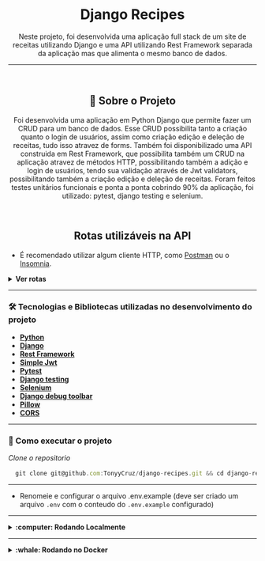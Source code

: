 <h1 align="center">Django Recipes</h1>
<p align="center">Neste projeto, foi desenvolvida uma aplicação full stack de um site de receitas utilizando Django
  e uma API utilizando Rest Framework separada da aplicação mas que alimenta o mesmo banco de dados.</p>

---

<br>

<h2 align="center">📃 Sobre o Projeto</h2>

<p align="center">Foi desenvolvida uma aplicação em Python Django que permite fazer um CRUD para um banco de dados. Esse CRUD possibilita
  tanto a criação quanto o login de usuários, assim como criação edição e deleção de receitas, tudo isso atravez de forms.
  Também foi disponibilizado uma API construida em Rest Framework, que possibilita também um CRUD na aplicação atravez de métodos HTTP, 
  possibilitando também a adição e login de usuários, tendo sua validação através de Jwt validators, possibilitando também a criação edição
  e deleção de receitas.
  Foram feitos testes unitários funcionais e ponta a ponta cobrindo 90% da aplicação, foi utilizado: pytest, django testing e selenium.
</p>

<br>

<h2 align="center">Rotas utilizáveis na API</h2>

- É recomendado utilizar algum cliente HTTP, como [Postman](https://www.postman.com/) ou o [Insomnia](https://insomnia.rest/download).

<details>
  <summary><strong>Ver rotas</strong></summary><br />

  <details>
    <summary>POST</summary>
  
  - POST `http://localhost:8000/authors/api/v2/` para cadastrar novo usuario. Utilize um body nesse formato:
    
    ```jsx
      {
      	"first_name": "SeuNome",
      	"last_name": "SeuSobrenome",
      	"username": "SeuUsername",
      	"password": "SeuPassword1.",
      	"email": "algo2@email.com"
      }
    ```

  ---
    
  - POST `http://localhost:8000/recipes/api/token/` para fazer login e receber um token. Utilize um body nesse formato:
    
    ```jsx
      {
      	"username": "SeuUsername",
      	"password": "SeuPassword1.",
      }
    ```
      
  ---

- POST `http://localhost:8000/recipes/api/token/refresh/` para atualizar o token. Utilize um body nesse formato:
  
  ```jsx
    {
	    "refresh": "<O "refresh" token que foi recebido ao fazer login>"
    }
  ```
    
---

- POST `http://localhost:8000/recipes/api/token/verify/` para validar o token. Utilize um body nesse formato:
  
  ```jsx
    {
	    "token": "<O "access" token que foi recebido ao fazer login>"
    }
  ```
    
---
  
- POST `http://localhost:8000/recipes/api/v2/` para criar uma nova receita. Utilize um body nesse formato:
  <br>
  Para essa ação, o usuário deve enviar o "access" token no Header da requisição.
  `Authorization`  `Bearer <access token>`

  ```jsx
    {
    	"title": "Minha receita",
    	"description": "Uma receita deliciosa",
    	"preparation_time":10,
    	"preparation_time_unit": "minute",
    	"servings": 10,
    	"servings_unit": "portion",
    	"preparation_steps": "Descrição dos passos necessários para a criação bem sucedida da receita."
    }
  ```
    ps: Para enviar a imagem, os mesmos dados devem ser enviados por multipart form com a inclusão do campo "cover".
  	<details>
  		<img src="public/multipart_form.png">
	</details>

  </details>

  ---

  <details>
    <summary>GET</summary>

  - GET `http://localhost:8000/authors/api/v2/<id>` exibe os dados do próprioe só o mesmo pode acessar.
	  <br>
	  Para essa ação, o usuário deve enviar o "access" token no Header da requisição.
	  `Authorization`  `Bearer <access token>`
	
	---
	
  - GET `http://localhost:8000/authors/api/v2/me` exibe os dados do usuário autenticado.
    <br>
    Para essa ação, o usuário deve enviar o "access" token no Header da requisição.
  `Authorization`  `Bearer <access token>`
	
  ---
	  
  - GET `http://localhost:8000/authors/api/v2/` exibe todas as receitas publicadas.
	  
  ---
  
  - GET `http://localhost:8000/authors/api/v2/<id>` uma receita publicada de acordo com o id.
	  
  ---
	  
  - GET `http://localhost:8000/authors/api/v2/?category_id=<id>` busca receitas publicada de acordo com a categoria.
	
  ---
	  
  - GET `http://localhost:8000/authors/api/v2/?q=<search>` busca receitas de acordo com a palavra passada "<search>".
	
</details>

---

<details>
<summary>PATCH</summary>

Para todos os métodos PATCH, o usuário devera enviar o "access" token no Header da requisição.
    `Authorization`  `Bearer <access token>`
	
- PATCH `http://localhost:8000/authors/api/v2/<id>/` para atualizar dados do usuário. Utilize um body nesse formato:
   
```jsx
  {
    "last_name": "Cruz"
  }
```
	
---
	
- PATCH `http://localhost:8000/recipes/api/v2/<id>/` para atualizar a receita. Utilize um body nesse formato:
	
```jsx
    {
      "title": "Novo titulo",
      "description": "Nova descrição",
    }
```

</details>

---

<details>
<summary>DELETE</summary>

Para todos os métodos DELETE, o usuário devera enviar o "access" token no Header da requisição.<br>
`Authorization`  `Bearer <access token>`
  
- DELETE `http://localhost:8000/authors/api/v2/<id>` deleta o usuário.
  
---
  
- DELETE `http://localhost:8000/recipes/api/v2/<id>` deleta a receita se a mesma pertencer ao usuário.

 </details>

---

<details>
<summary>HELP</summary>
Ao passar a `Authorization` é obrigatório o uso da palavra `Bearer` antes do token:
<img src="public/bearer_token.png">

</details>

</details>

---

### 🛠 Tecnologias e Bibliotecas utilizadas no desenvolvimento do projeto

- **[Python](https://docs.python.org/3/)**
- **[Django](https://docs.djangoproject.com/pt-br/4.2/)**
- **[Rest Framework](https://www.django-rest-framework.org/)**
- **[Simple Jwt](https://django-rest-framework-simplejwt.readthedocs.io/en/latest/getting_started.html)**
- **[Pytest](https://pytest.org/en/7.4.x/index.html)**
- **[Django testing](https://docs.djangoproject.com/en/4.2/topics/testing/)**
- **[Selenium](https://www.selenium.dev/documentation/)**
- **[Django debug toolbar](https://django-debug-toolbar.readthedocs.io/en/latest/)**
- **[Pillow](https://pillow.readthedocs.io/en/stable/)**
- **[CORS](https://developer.mozilla.org/en-US/docs/Web/HTTP/CORS)**

---

### 🚀 Como executar o projeto

_Clone o repositorio_

```jsx
  git clone git@github.com:TonyyCruz/django-recipes.git && cd django-recipes
```

---

- Renomeie e configurar o arquivo .env.example (deve ser criado um arquivo `.env` com o conteudo do `.env.example` configurado)

---

<details>
  <summary><strong>:computer: Rodando Localmente</strong></summary><br />

 _Crie o ambiente virtual_

 ```jsx
  python3 -m venv .venv
 ```

_Ative o ambiente virtual_

 ```jsx
  source .venv/bin/activate
 ```
 
 _Instale as dependências com o comando_
 
 ```jsx
  python -m pip install -r dev-requirements.txt
 ```

_Rode o servidor_
 
 ```jsx
  python manage.py runserver
 ```

_Rodar os testes_
 
 ```jsx
  python -m pytest
 ```
  
 ⚠️ Atenção: Não esqueça de que você deve estar com o ambiente virtual ativo.
</details>

---

<details>
  <summary><strong>:whale: Rodando no Docker</strong></summary><br />
 
 
_Rode na raiz do projeto o comando_

```jsx
  docker-compose up -d
```

- Esse serviço irá inicializar um container chamados `recipes`.
- A partir daqui você pode rodar o container via CLI ou abri-lo no VS Code.

_Via CLI use o comando_

```jsx
docker exec -it recipes bash
```
- Ele te dará acesso ao terminal interativo do container recipes criado pelo compose, que está rodando em segundo plano.

_Rodar os testes_
 
 ```jsx
  python -m pytest
 ```

## Este container estara espelhando os arquivos da sua máquina.

</details>
